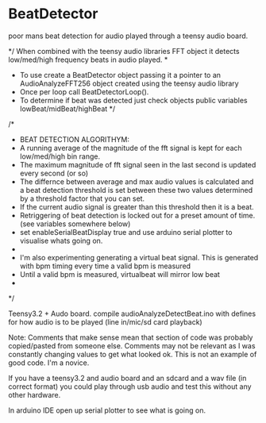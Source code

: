 # BeatDetector
poor mans beat detection for audio played through a teensy audio board.

*/ When combined with the teensy audio libraries FFT object it detects low/med/high frequency beats in audio played.
 * 
 * To use create a BeatDetector object passing it a pointer to an AudioAnalyzeFFT256 object created using the teensy audio library 
 * Once per loop call BeatDetectorLoop().
 * To determine if beat was detected just check objects public variables lowBeat/midBeat/highBeat 
 */
 
 /*
 * BEAT DETECTION ALGORITHYM:
 * A running average of the magnitude of the fft signal is kept for each low/med/high bin range. 
 * The maximum magnitude of fft signal seen in the last second is updated every second (or so)
 * The differnce between average and max audio values is calculated and a beat detection threshold is set between these two values determined by a threshold factor that you can set.
 * If the current audio signal is greater than this threshold then it is a beat.
 * Retriggering of beat detection is locked out for a preset amount of time. (see variables somewhere below)
 * set enableSerialBeatDisplay true and use arduino serial plotter to visualise whats going on.
 *
 * I'm  also experimenting  generating a virtual beat signal. This is generated with bpm timing every time a valid bpm is measured
 * Until a valid bpm is measured, virtualbeat will mirror low beat
 * 
 */
 
 Teensy3.2 + Audo board.
 compile audioAnalyzeDetectBeat.ino with defines for how audio is to be played (line in/mic/sd card playback)
 
 Note:
 Comments that make sense mean that section of code was probably copied/pasted from someone else.
 Comments may not be relevant as I was constantly changing values to get what looked ok.
 This is not an example of good code. I'm a novice.
 
 If you have a teensy3.2 and audio board and an sdcard and a wav file (in correct format) you could play through usb audio and test this without any other hardware.
 
 In arduino IDE open up serial plotter to see what is going on.
 
 
